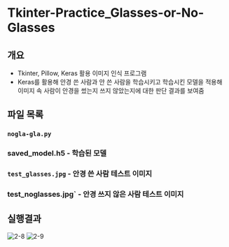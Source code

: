# Tkinter-Practice_Glasses-or-No-Glasses

## 개요

- Tkinter, Pillow, Keras 활용 이미지 인식 프로그램
- Keras를 활용해 안경 쓴 사람과 안 쓴 사람을 학습시키고 학습시킨 모델을 적용해 이미지 속 사람이 안경을 썼는지 쓰지 않았는지에 대한 판단 결과를 보여줌

## 파일 목록

### `nogla-gla.py`
### saved_model.h5 - 학습된 모델
### `test_glasses.jpg` - 안경 쓴 사람 테스트 이미지
### test_noglasses.jpg` - 안경 쓰지 않은 사람 테스트 이미지

## 실행결과
![2-8](https://github.com/user-attachments/assets/7e9ad984-2c96-4bf8-acbf-734c097e78e6)
![2-9](https://github.com/user-attachments/assets/4116b729-8198-4351-932d-44cf494b96da)

